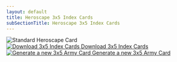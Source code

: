 ```yaml
---
layout: default
title: Heroscape 3x5 Index Cards
subSectionTitle: Heroscape 3x5 Index Cards
---
```

<section class="thumbnails">
    <img src="{{ '/cardGenerator/assets/images/cardThumbnails/Index_3x5_Charos-min.png' | relative_url }}" alt="Standard Heroscape Card">
</section>        
<section class="downloads">
    <div class="download-option">
        <a href="{{ '/cardGenerator/3x5Index/download3x5.html' | relative_url }}">
            <img src="{{ '/cardGenerator/assets/images/Download.png' | relative_url }}" alt="Download 3x5 Index Cards">
            <span>Download 3x5 Index Cards</span>
        </a>
    </div>            
    <div class="download-option">
        <a href="{{ '/cardGenerator/cardMaker/cardMaker.html?cardsize=3x5' | relative_url }}">
            <img src="{{ '/cardGenerator/assets/images/new.png' | relative_url }}" alt="Generate a new 3x5 Army Card">
            <span>Generate a new 3x5 Army Card</span>
        </a>
    </div>
</section>